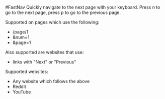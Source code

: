 #FastNav
Quickly navigate to the next page with your keyboard. Press n to go to the next page, press p to go to the previous page.

Supported on pages which use the following:
- /page/1	<!-- http://failblog.cheezburger.com/failbook/page/6 -->
- &num=1	<!-- http://www.phoronix.com/scan.php?page=article&item=clear-linux-2016&num=1 -->
- &page=1	

Also supported are websites that use:
- links with "Next" or "Previous" <!-- https://www.youtube.com/results?q=scorpions+believe+in+love&sp=SADqAwA%253D -->

Supported websites:
* Any website which follows the above
* Reddit
* YouTube
